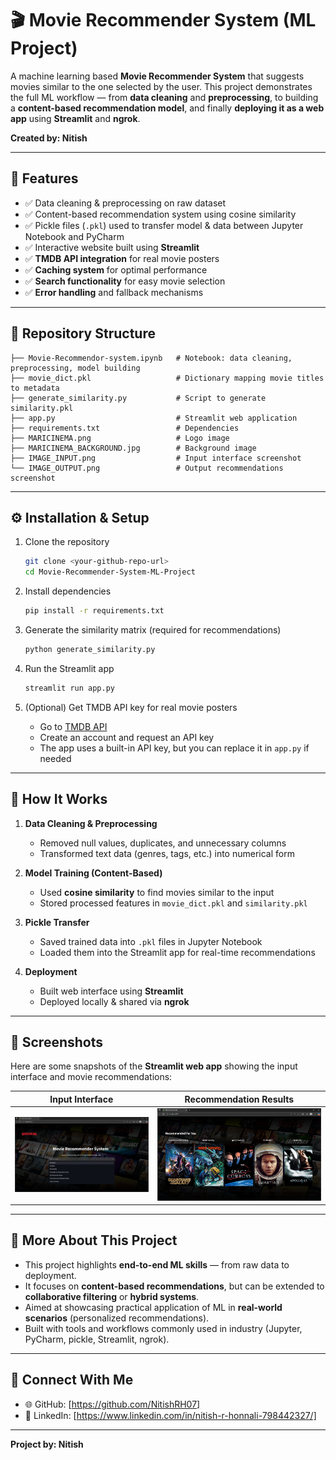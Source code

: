 # 🎬 Movie Recommender System (ML Project)

A machine learning based **Movie Recommender System** that suggests movies similar to the one selected by the user.
This project demonstrates the full ML workflow — from **data cleaning** and **preprocessing**, to building a **content-based recommendation model**, and finally **deploying it as a web app** using **Streamlit** and **ngrok**.

**Created by: Nitish**

---

## 📌 Features

* ✅ Data cleaning & preprocessing on raw dataset
* ✅ Content-based recommendation system using cosine similarity
* ✅ Pickle files (`.pkl`) used to transfer model & data between Jupyter Notebook and PyCharm
* ✅ Interactive website built using **Streamlit**
* ✅ **TMDB API integration** for real movie posters
* ✅ **Caching system** for optimal performance
* ✅ **Search functionality** for easy movie selection
* ✅ **Error handling** and fallback mechanisms

---

## 📂 Repository Structure

```
├── Movie-Recommendor-system.ipynb   # Notebook: data cleaning, preprocessing, model building
├── movie_dict.pkl                   # Dictionary mapping movie titles to metadata
├── generate_similarity.py           # Script to generate similarity.pkl
├── app.py                           # Streamlit web application
├── requirements.txt                 # Dependencies
├── MARICINEMA.png                   # Logo image
├── MARICINEMA_BACKGROUND.jpg        # Background image
├── IMAGE_INPUT.png                  # Input interface screenshot
└── IMAGE_OUTPUT.png                 # Output recommendations screenshot
```

---

## ⚙️ Installation & Setup

1. Clone the repository

   ```bash
   git clone <your-github-repo-url>
   cd Movie-Recommender-System-ML-Project
   ```

2. Install dependencies

   ```bash
   pip install -r requirements.txt
   ```

3. Generate the similarity matrix (required for recommendations)

   ```bash
   python generate_similarity.py
   ```

4. Run the Streamlit app

   ```bash
   streamlit run app.py
   ```

5. (Optional) Get TMDB API key for real movie posters

   - Go to [TMDB API](https://www.themoviedb.org/settings/api)
   - Create an account and request an API key
   - The app uses a built-in API key, but you can replace it in `app.py` if needed

---


## 🚀 How It Works

1. **Data Cleaning & Preprocessing**

   * Removed null values, duplicates, and unnecessary columns
   * Transformed text data (genres, tags, etc.) into numerical form

2. **Model Training (Content-Based)**

   * Used **cosine similarity** to find movies similar to the input
   * Stored processed features in `movie_dict.pkl` and `similarity.pkl`

3. **Pickle Transfer**

   * Saved trained data into `.pkl` files in Jupyter Notebook
   * Loaded them into the Streamlit app for real-time recommendations

4. **Deployment**

   * Built web interface using **Streamlit**
   * Deployed locally & shared via **ngrok**

---

## 🎥 Screenshots

Here are some snapshots of the **Streamlit web app** showing the input interface and movie recommendations:

| Input Interface                 | Recommendation Results                  |
| ------------------------------- | --------------------------------------- |
| ![Input Interface](IMAGE_INPUT.png) | ![Recommendations](IMAGE_OUTPUT.png) |

---

## 📌 More About This Project

* This project highlights **end-to-end ML skills** — from raw data to deployment.
* It focuses on **content-based recommendations**, but can be extended to **collaborative filtering** or **hybrid systems**.
* Aimed at showcasing practical application of ML in **real-world scenarios** (personalized recommendations).
* Built with tools and workflows commonly used in industry (Jupyter, PyCharm, pickle, Streamlit, ngrok).

---


## 🔗 Connect With Me

* 🌐 GitHub: [https://github.com/NitishRH07]
* 💼 LinkedIn: [https://www.linkedin.com/in/nitish-r-honnali-798442327/]

---

**Project by: Nitish**
